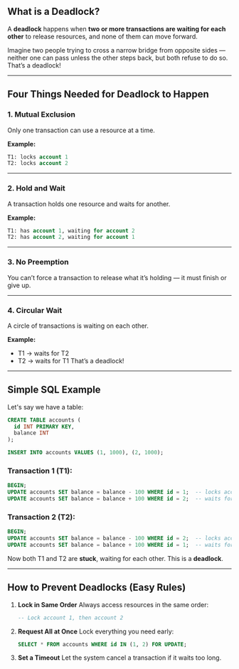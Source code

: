 ## **What is a Deadlock?**

A **deadlock** happens when **two or more transactions are waiting for each other** to release resources, and none of them can move forward.

Imagine two people trying to cross a narrow bridge from opposite sides — neither one can pass unless the other steps back, but both refuse to do so. That’s a deadlock!

---

## **Four Things Needed for Deadlock to Happen**

### 1. **Mutual Exclusion**

Only one transaction can use a resource at a time.

**Example:**

```sql
T1: locks account 1
T2: locks account 2
```

---

### 2. **Hold and Wait**

A transaction holds one resource and waits for another.

**Example:**

```sql
T1: has account 1, waiting for account 2
T2: has account 2, waiting for account 1
```

---

### 3. **No Preemption**

You can’t force a transaction to release what it’s holding — it must finish or give up.

---

### 4. **Circular Wait**

A circle of transactions is waiting on each other.

**Example:**

* T1 → waits for T2
* T2 → waits for T1
  That’s a deadlock!

---

## **Simple SQL Example**

Let's say we have a table:

```sql
CREATE TABLE accounts (
  id INT PRIMARY KEY,
  balance INT
);

INSERT INTO accounts VALUES (1, 1000), (2, 1000);
```

### **Transaction 1 (T1):**

```sql
BEGIN;
UPDATE accounts SET balance = balance - 100 WHERE id = 1;  -- locks account 1
UPDATE accounts SET balance = balance + 100 WHERE id = 2;  -- waits for account 2
```

### **Transaction 2 (T2):**

```sql
BEGIN;
UPDATE accounts SET balance = balance - 100 WHERE id = 2;  -- locks account 2
UPDATE accounts SET balance = balance + 100 WHERE id = 1;  -- waits for account 1
```

Now both T1 and T2 are **stuck**, waiting for each other. This is a **deadlock**.

---

## **How to Prevent Deadlocks (Easy Rules)**

1. **Lock in Same Order**
   Always access resources in the same order:

   ```sql
   -- Lock account 1, then account 2
   ```

2. **Request All at Once**
   Lock everything you need early:

   ```sql
   SELECT * FROM accounts WHERE id IN (1, 2) FOR UPDATE;
   ```

3. **Set a Timeout**
   Let the system cancel a transaction if it waits too long.
